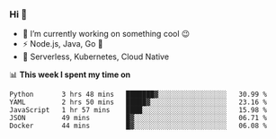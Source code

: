### Hi 👋

<!--
**nodejh/nodejh** is a ✨ _special_ ✨ repository because its `README.md` (this file) appears on your GitHub profile.

Here are some ideas to get you started:

- 🔭 I’m currently working on ...
- 🌱 I’m currently learning ...
- 👯 I’m looking to collaborate on ...
- 🤔 I’m looking for help with ...
- 💬 Ask me about ...
- 📫 How to reach me: ...
- 😄 Pronouns: ...
- ⚡ Fun fact: ...
-->

- 🔭 I’m currently working on something cool :wink:
- ⚡ Node.js, Java, Go :thought_balloon:
- 🤖 Serverless, Kubernetes, Cloud Native

📊 **This week I spent my time on**

<!--START_SECTION:waka-->
```text
Python       3 hrs 48 mins   ███████▓░░░░░░░░░░░░░░░░░   30.99 % 
YAML         2 hrs 50 mins   █████▓░░░░░░░░░░░░░░░░░░░   23.16 % 
JavaScript   1 hr 57 mins    ████░░░░░░░░░░░░░░░░░░░░░   15.98 % 
JSON         49 mins         █▓░░░░░░░░░░░░░░░░░░░░░░░   06.71 % 
Docker       44 mins         █▓░░░░░░░░░░░░░░░░░░░░░░░   06.08 % 
```
<!--END_SECTION:waka-->


<!--
:traffic_light: **Visitors**

![visitors](https://visitor-badge.glitch.me/badge?page_id=nodejh.nodejh)
-->
